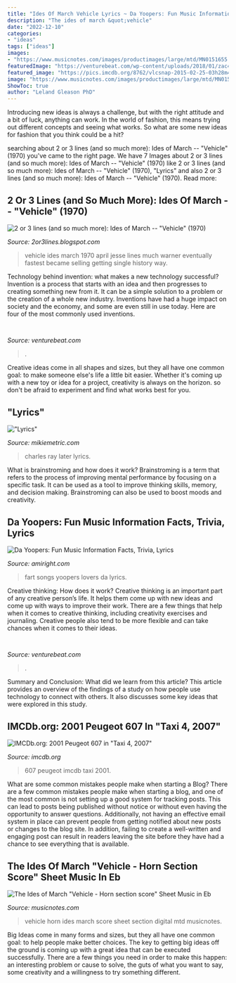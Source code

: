 ```yaml
---
title: "Ides Of March Vehicle Lyrics ~ Da Yoopers: Fun Music Information Facts, Trivia, Lyrics"
description: "The ides of march &quot;vehicle"
date: "2022-12-10"
categories:
- "ideas"
tags: ["ideas"]
images:
- "https://www.musicnotes.com/images/productimages/large/mtd/MN0151655.gif"
featuredImage: "https://venturebeat.com/wp-content/uploads/2018/01/zac41361_rgb.jpg?w=800"
featured_image: "https://pics.imcdb.org/8762/vlcsnap-2015-02-25-03h28m45s41.jpg"
image: "https://www.musicnotes.com/images/productimages/large/mtd/MN0151655.gif"
ShowToc: true
author: "Leland Gleason PhD"
---
```



Introducing new ideas is always a challenge, but with the right attitude and a bit of luck, anything can work. In the world of fashion, this means trying out different concepts and seeing what works. So what are some new ideas for fashion that you think could be a hit?

	

		
searching about 2 or 3 lines (and so much more): Ides of March -- &quot;Vehicle&quot; (1970) you've came to the right page. We have 7 Images about 2 or 3 lines (and so much more): Ides of March -- &quot;Vehicle&quot; (1970) like 2 or 3 lines (and so much more): Ides of March -- &quot;Vehicle&quot; (1970), &quot;Lyrics&quot; and also 2 or 3 lines (and so much more): Ides of March -- &quot;Vehicle&quot; (1970). Read more:
		
    
## 2 Or 3 Lines (and So Much More): Ides Of March -- &quot;Vehicle&quot; (1970)

<img loading=lazy src="https://4.bp.blogspot.com/-WcElsVLN1mc/T5RXGjnQ-bI/AAAAAAAAA-o/OPG2CAD5L4Y/s400/vehicle+cover.jpg" onerror="this.onerror=null;this.src='https://tse2.mm.bing.net/th?id=OIP.J3ErMUsZqq3yfvlpuUCVUAHaHa&amp;pid=15.1';" alt="2 or 3 lines (and so much more): Ides of March -- &quot;Vehicle&quot; (1970)">

_Source: 2or3lines.blogspot.com_

>vehicle ides march 1970 april jesse lines much warner eventually fastest became selling getting single history way. 

	

Technology behind invention: what makes a new technology successful?
Invention is a process that starts with an idea and then progresses to creating something new from it. It can be a simple solution to a problem or the creation of a whole new industry. Inventions have had a huge impact on society and the economy, and some are even still in use today. Here are four of the most commonly used inventions.

    
## 

<img loading=lazy src="https://venturebeat.com/wp-content/uploads/2017/08/netflix_logo.png?w=800" onerror="this.onerror=null;this.src='https://tse3.mm.bing.net/th?id=OIP.dzrdIPuyiZl9ttMEJQt71AHaDt&amp;pid=15.1';" alt="">

_Source: venturebeat.com_

>. 

	

Creative ideas come in all shapes and sizes, but they all have one common goal: to make someone else's life a little bit easier. Whether it's coming up with a new toy or idea for a project, creativity is always on the horizon. so don't be afraid to experiment and find what works best for you.

    
## &quot;Lyrics&quot;

<img loading=lazy src="http://www.mikiemetric.com/MusicPics/U-V-Pics/RayCharles-Later.jpg" onerror="this.onerror=null;this.src='https://tse3.mm.bing.net/th?id=OIP.n1G2VW8o_JCH9LC_ekRJogAAAA&amp;pid=15.1';" alt="&quot;Lyrics&quot;">

_Source: mikiemetric.com_

>charles ray later lyrics. 

	

What is brainstroming and how does it work?
Brainstroming is a term that refers to the process of improving mental performance by focusing on a specific task. It can be used as a tool to improve thinking skills, memory, and decision making. Brainstroming can also be used to boost moods and creativity.

    
## Da Yoopers: Fun Music Information Facts, Trivia, Lyrics

<img loading=lazy src="http://ecx.images-amazon.com/images/I/51yvF5gCvfL.jpg" onerror="this.onerror=null;this.src='https://tse2.mm.bing.net/th?id=OIP.wLqvk4-Ra-QVTyGWpQQSAAHaGi&amp;pid=15.1';" alt="Da Yoopers: Fun Music Information Facts, Trivia, Lyrics">

_Source: amiright.com_

>fart songs yoopers lovers da lyrics. 

	

Creative thinking: How does it work?
Creative thinking is an important part of any creative person’s life. It helps them come up with new ideas and come up with ways to improve their work. There are a few things that help when it comes to creative thinking, including creativity exercises and journaling. Creative people also tend to be more flexible and can take chances when it comes to their ideas.

    
## 

<img loading=lazy src="https://venturebeat.com/wp-content/uploads/2018/01/zac41361_rgb.jpg?w=800" onerror="this.onerror=null;this.src='https://tse4.mm.bing.net/th?id=OIP.J2ZubWp3pAFTO0RZTCCAuQHaE7&amp;pid=15.1';" alt="">

_Source: venturebeat.com_

>. 

	

Summary and Conclusion: What did we learn from this article?
This article provides an overview of the findings of a study on how people use technology to connect with others. It also discusses some key ideas that were explored in this study.

    
## IMCDb.org: 2001 Peugeot 607 In &quot;Taxi 4, 2007&quot;

<img loading=lazy src="https://pics.imcdb.org/8762/vlcsnap-2015-02-25-03h28m45s41.jpg" onerror="this.onerror=null;this.src='https://tse3.mm.bing.net/th?id=OIP.jANuyoAWiImZyKZdu0oH7QHaDJ&amp;pid=15.1';" alt="IMCDb.org: 2001 Peugeot 607 in &quot;Taxi 4, 2007&quot;">

_Source: imcdb.org_

>607 peugeot imcdb taxi 2001. 

	

What are some common mistakes people make when starting a Blog?
There are a few common mistakes people make when starting a blog, and one of the most common is not setting up a good system for tracking posts. This can lead to posts being published without notice or without even having the opportunity to answer questions. Additionally, not having an effective email system in place can prevent people from getting notified about new posts or changes to the blog site. In addition, failing to create a well-written and engaging post can result in readers leaving the site before they have had a chance to see everything that is available.

    
## The Ides Of March &quot;Vehicle - Horn Section Score&quot; Sheet Music In Eb

<img loading=lazy src="https://www.musicnotes.com/images/productimages/large/mtd/MN0151655.gif" onerror="this.onerror=null;this.src='https://tse2.mm.bing.net/th?id=OIP.gUMnD7x-WLSD8dABgjeGQgAAAA&amp;pid=15.1';" alt="The Ides of March &quot;Vehicle - Horn section score&quot; Sheet Music in Eb">

_Source: musicnotes.com_

>vehicle horn ides march score sheet section digital mtd musicnotes. 

	

Big Ideas come in many forms and sizes, but they all have one common goal: to help people make better choices. The key to getting big ideas off the ground is coming up with a great idea that can be executed successfully. There are a few things you need in order to make this happen: an interesting problem or cause to solve, the guts of what you want to say, some creativity and a willingness to try something different.

